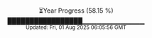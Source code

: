 <p align="center">
⏳Year Progress (58.15 %)<br>
█████████████████▁▁▁▁▁▁▁▁▁▁▁▁▁ <br>
<sub>Updated: Fri, 01 Aug 2025 06:05:56 GMT</sub>
</p>

